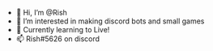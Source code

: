 - 👋 Hi, I’m @Rish
- 👀 I’m interested in making discord bots and small games
- 🌱 Currently learning to Live!
- 📫 Rish#5626 on discord

<!---
Gengarite27/Gengarite27 is a ✨ special ✨ repository because its `README.md` (this file) appears on your GitHub profile.
You can click the Preview link to take a look at your changes.
--->
